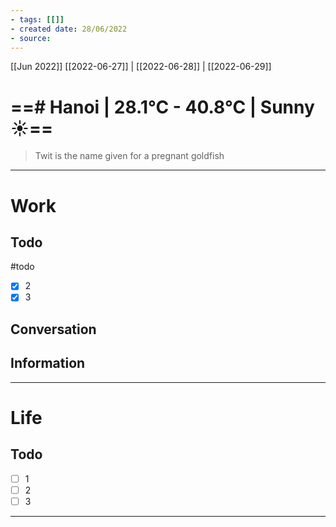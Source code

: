 ```yaml
---
- tags: [[]]
- created date: 28/06/2022
- source: 
---
```

[[Jun 2022]]
[[2022-06-27]]   |   [[2022-06-28]] | [[2022-06-29]] 


# ==# Hanoi | 28.1°C - 40.8°C | Sunny ☀️==

> Twit is the name given for a pregnant goldfish

---

# Work
## Todo
#todo
- [x] 2
- [x] 3
## Conversation
## Information

---

# Life
## Todo
- [ ] 1
- [ ] 2
- [ ] 3

---